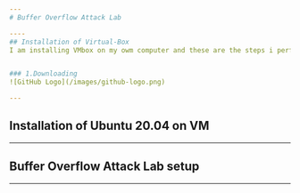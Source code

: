 ```yaml
---
# Buffer Overflow Attack Lab

----
## Installation of Virtual-Box
I am installing VMbox on my owm computer and these are the steps i performed.


### 1.Downloading
![GitHub Logo](/images/github-logo.png)

---
```

## Installation of Ubuntu 20.04 on VM

---
## Buffer Overflow Attack Lab setup
---
